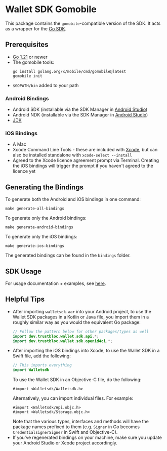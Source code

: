 # Wallet SDK Gomobile

This package contains the `gomobile`-compatible version of the SDK. It acts as a wrapper for the [Go SDK](../../README.md).

## Prerequisites

* [Go 1.21](https://go.dev/doc/install) or newer
* The gomobile tools:
  ```
  go install golang.org/x/mobile/cmd/gomobile@latest
  gomobile init
  ```
* `$GOPATH/bin` added to your path

### Android Bindings

* Android SDK (installable via the SDK Manager in [Android Studio](https://developer.android.com/studio/install))
* Android NDK (installable via the SDK Manager in [Android Studio](https://developer.android.com/studio/install))
* [JDK](https://www.oracle.com/java/technologies/downloads/)

### iOS Bindings

* A Mac
* Xcode Command Line Tools - these are included with [Xcode](https://developer.apple.com/xcode/), but can also be installed standalone with `xcode-select --install`
* Agreed to the Xcode licence agreement prompt via Terminal. Creating the iOS bindings will trigger the prompt if you haven't agreed to the licence yet

## Generating the Bindings

To generate both the Android and iOS bindings in one command:

```
make generate-all-bindings
```

To generate only the Android bindings:

```
make generate-android-bindings
```

To generate only the iOS bindings:

```
make generate-ios-bindings
```

The generated bindings can be found in the `bindings` folder.

## SDK Usage

For usage documentation + examples, see [here](docs/usage.md).

## Helpful Tips

* After importing `walletsdk.aar` into your Android project, to use the Wallet SDK packages in a Kotlin or 
  Java file, you import them in a roughly similar way as you would the equivalent Go package:
  ```java
  // Follow the pattern below for other packages/types as well
  import dev.trustbloc.wallet.sdk.api.*;
  import dev.trustbloc.wallet.sdk.openid4ci.*;
  ```
* After importing the iOS bindings into Xcode, to use the Wallet SDK in a Swift file, add the following:
  ```swift
  // This imports everything
  import Walletsdk
  ```
  To use the Wallet SDK in an Objective-C file, do the following:
  ```objc
  #import <Walletsdk/Walletsdk.h>
  ```
  Alternatively, you can import individual files. For example:
  ```objc
  #import <Walletsdk/Api.objc.h>
  #import <Walletsdk/Storage.objc.h>
  ```
  Note that the various types, interfaces and methods will have the package names prefixed to them (e.g. 
  `Signer` in Go becomes `CredentialsignerSigner` in Swift and Objective-C).
* If you've regenerated bindings on your machine, make sure you update your Android Studio or Xcode project accordingly.
